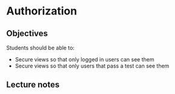 # Authorization

## Objectives

Students should be able to:

- Secure views so that only logged in users can see them
- Secure views so that only users that pass a test can see them

## Lecture notes
